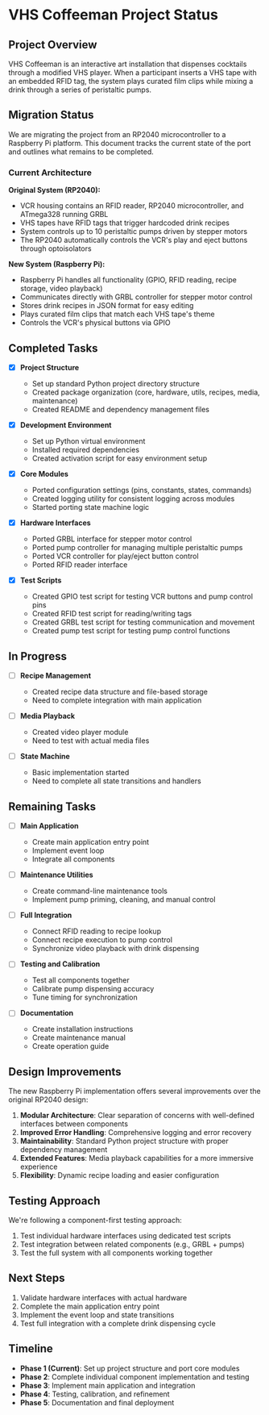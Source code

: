 # VHS Coffeeman Project Status

## Project Overview

VHS Coffeeman is an interactive art installation that dispenses cocktails through a modified VHS player. When a participant inserts a VHS tape with an embedded RFID tag, the system plays curated film clips while mixing a drink through a series of peristaltic pumps.

## Migration Status

We are migrating the project from an RP2040 microcontroller to a Raspberry Pi platform. This document tracks the current state of the port and outlines what remains to be completed.

### Current Architecture

**Original System (RP2040):**
- VCR housing contains an RFID reader, RP2040 microcontroller, and ATmega328 running GRBL
- VHS tapes have RFID tags that trigger hardcoded drink recipes
- System controls up to 10 peristaltic pumps driven by stepper motors
- The RP2040 automatically controls the VCR's play and eject buttons through optoisolators

**New System (Raspberry Pi):**
- Raspberry Pi handles all functionality (GPIO, RFID reading, recipe storage, video playback)
- Communicates directly with GRBL controller for stepper motor control
- Stores drink recipes in JSON format for easy editing
- Plays curated film clips that match each VHS tape's theme
- Controls the VCR's physical buttons via GPIO

## Completed Tasks

- [x] **Project Structure**
  - Set up standard Python project directory structure
  - Created package organization (core, hardware, utils, recipes, media, maintenance)
  - Created README and dependency management files

- [x] **Development Environment**
  - Set up Python virtual environment
  - Installed required dependencies
  - Created activation script for easy environment setup

- [x] **Core Modules**
  - Ported configuration settings (pins, constants, states, commands)
  - Created logging utility for consistent logging across modules
  - Started porting state machine logic

- [x] **Hardware Interfaces**
  - Ported GRBL interface for stepper motor control
  - Ported pump controller for managing multiple peristaltic pumps
  - Ported VCR controller for play/eject button control
  - Ported RFID reader interface

- [x] **Test Scripts**
  - Created GPIO test script for testing VCR buttons and pump control pins
  - Created RFID test script for reading/writing tags
  - Created GRBL test script for testing communication and movement
  - Created pump test script for testing pump control functions

## In Progress

- [ ] **Recipe Management**
  - Created recipe data structure and file-based storage
  - Need to complete integration with main application

- [ ] **Media Playback**
  - Created video player module
  - Need to test with actual media files

- [ ] **State Machine**
  - Basic implementation started
  - Need to complete all state transitions and handlers

## Remaining Tasks

- [ ] **Main Application**
  - Create main application entry point
  - Implement event loop
  - Integrate all components

- [ ] **Maintenance Utilities**
  - Create command-line maintenance tools
  - Implement pump priming, cleaning, and manual control

- [ ] **Full Integration**
  - Connect RFID reading to recipe lookup
  - Connect recipe execution to pump control
  - Synchronize video playback with drink dispensing

- [ ] **Testing and Calibration**
  - Test all components together
  - Calibrate pump dispensing accuracy
  - Tune timing for synchronization

- [ ] **Documentation**
  - Create installation instructions
  - Create maintenance manual
  - Create operation guide

## Design Improvements

The new Raspberry Pi implementation offers several improvements over the original RP2040 design:

1. **Modular Architecture**: Clear separation of concerns with well-defined interfaces between components
2. **Improved Error Handling**: Comprehensive logging and error recovery
3. **Maintainability**: Standard Python project structure with proper dependency management
4. **Extended Features**: Media playback capabilities for a more immersive experience
5. **Flexibility**: Dynamic recipe loading and easier configuration

## Testing Approach

We're following a component-first testing approach:

1. Test individual hardware interfaces using dedicated test scripts
2. Test integration between related components (e.g., GRBL + pumps)
3. Test the full system with all components working together

## Next Steps

1. Validate hardware interfaces with actual hardware
2. Complete the main application entry point
3. Implement the event loop and state transitions
4. Test full integration with a complete drink dispensing cycle

## Timeline

- **Phase 1 (Current)**: Set up project structure and port core modules
- **Phase 2**: Complete individual component implementation and testing
- **Phase 3**: Implement main application and integration
- **Phase 4**: Testing, calibration, and refinement
- **Phase 5**: Documentation and final deployment